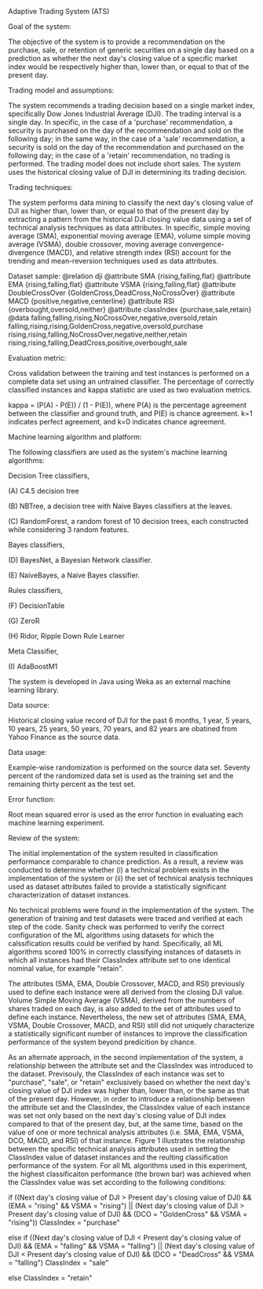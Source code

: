 
Adaptive Trading System (ATS)

Goal of the system:

The objective of the system is to provide a recommendation on the purchase, sale, or retention of generic securities on a single day based on a prediction as whether the next day's closing value of a specific market index would be respectively higher than, lower than, or equal to that of the present day.

Trading model and assumptions:

The system recommends a trading decision based on a single market index, specifically Dow Jones Industrial Average (DJI). The trading interval is a single day. In specific, in the case of a 'purchase' recommendation, a security is purchased on the day of the recommendation and sold on the following day; in the same way, in the case of a 'sale' recommendation, a security is sold on the day of the recommendation and purchased on the following day; in the case of a 'retain' recommendation, no trading is performed. The trading model does not include short sales. The system uses the historical closing value of DJI in determining its trading decision.

Trading techniques:

The system performs data mining to classify the next day's closing value of DJI as higher than, lower than, or equal to that of the present day by extracting a pattern from the historical DJI closing value data using a set of technical analysis techniques as data attributes. In specific, simple moving average (SMA), exponential moving average (EMA), volume simple moving average (VSMA), double crossover, moving average convergence-divergence (MACD), and relative strength index (RSI) account for the trending and mean-reversion techniques used as data attributes.

Dataset sample:
@relation dji
@attribute SMA {rising,falling,flat}
@attribute EMA {rising,falling,flat}
@attribute VSMA {rising,falling,flat}
@attribute DoubleCrossOver {GoldenCross,DeadCross,NoCrossOver}
@attribute MACD {positive,negative,centerline}
@attribute RSI {overbought,oversold,neither}
@attribute classIndex {purchase,sale,retain}
@data
falling,falling,rising,NoCrossOver,negative,oversold,retain
falling,rising,rising,GoldenCross,negative,oversold,purchase
rising,rising,falling,NoCrossOver,negative,neither,retain
rising,rising,falling,DeadCross,positive,overbought,sale

Evaluation metric:

Cross validation between the training and test instances is performed on a complete data set using an untrained classifier. The percentage of correctly classified instances and kappa statistic are used as two evaluation metrics.

kappa = (P(A) - P(E)) / (1 - P(E)), where P(A) is the percentage agreement between the classifier and ground truth, and P(E) is chance agreement. k=1 indicates perfect agreement, and k=0 indicates chance agreement.

Machine learning algorithm and platform:

The following classifiers are used as the system's machine learning algorithms:

Decision Tree classifiers,

(A) C4.5 decision tree

(B) NBTree, a decision tree with Naive Bayes classifiers at the leaves.

(C) RandomForest, a random forest of 10 decision trees, each constructed while considering 3 random features.

Bayes classifiers,

(D) BayesNet, a Bayesian Network classifier.

(E) NaiveBayes, a Naive Bayes classifier.

Rules classifiers,

(F) DecisionTable

(G) ZeroR

(H) Ridor, Ripple Down Rule Learner

Meta Classifier,

(I) AdaBoostM1

The system is developed in Java using Weka as an external machine learning library.

Data source:

Historical closing value record of DJI for the past 6 months, 1 year, 5 years, 10 years, 25 years, 50 years, 70 years, and 82 years are obatined from Yahoo Finance as the source data.

Data usage:

Example-wise randomization is performed on the source data set. Seventy percent of the randomized data set is used as the training set and the remaining thirty percent as the test set.

Error function:

Root mean squared error is used as the error function in evaluating each machine learning experiment.

Review of the system:

The initial implementation of the system resulted in classification performance comparable to chance prediction. As a result, a review was conducted to determine whether (i) a technical problem exists in the implementation of the system or (ii) the set of technical analysis techniques used as dataset attributes failed to provide a statistically significant characterization of dataset instances.

No technical problems were found in the implementation of the system. The generation of training and test datasets were traced and verified at each step of the code. Sanity check was performed to verify the correct configuration of the ML algorithms using datasets for which the calssification results could be verified by hand. Specifically, all ML algorithms scored 100% in correctly classifying instances of datasets in which all instances had their ClassIndex attribute set to one identical nominal value, for example "retain".

The attributes (SMA, EMA, Double Crossover, MACD, and RSI) previously used to define each instance were all derived from the closing DJI value. Volume Simple Moving Average (VSMA), derived from the numbers of shares traded on each day, is also added to the set of attributes used to define each instance. Nevertheless, the new set of attributes (SMA, EMA, VSMA, Double Crossover, MACD, and RSI) still did not uniquely characterize a statistically significant number of instances to improve the classification performance of the system beyond predicition by chance.

As an alternate approach, in the second implementation of the system, a relationship between the attribute set and the ClassIndex was introduced to the dataset. Previsouly, the ClassIndex of each instance was set to "purchase", "sale", or "retain" exclusively based on whether the next day's closing value of DJI index was higher than, lower than, or the same as that of the present day. However, in order to introduce a relationship between the attribute set and the ClassIndex, the ClassIndex value of each instance was set not only based on the next day's closing value of DJI index compared to that of the present day, but, at the same time, based on the value of one or more technical analysis attributes (i.e. SMA, EMA, VSMA, DCO, MACD, and RSI) of that instance. Figure 1 illustrates the relationship between the specific technical analysis attributes used in setting the ClassIndex value of dataset instances and the reulting classification performance of the system. For all ML algorithms used in this experiment, the highest classificaiton performance (the brown bar) was achieved when the ClassIndex value was set according to the following conditions:

if ((Next day's closing value of DJI > Present day's closing value of DJI) &&
    (EMA = "rising" && VSMA = "rising") ||
    (Next day's closing value of DJI > Present day's closing value of DJI) &&
    (DCO = "GoldenCross" && VSMA = "rising")) ClassIndex = "purchase"

else if ((Next day's closing value of DJI < Present day's closing value of DJI) &&
    (EMA = "falling" && VSMA = "falling") ||
    (Next day's closing value of DJI < Present day's closing value of DJI) &&
    (DCO = "DeadCross" && VSMA = "falling") ClassIndex = "sale"

else ClassIndex = "retain"
